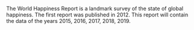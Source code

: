 The World Happiness Report is a landmark survey of the state of global happiness. The first report was published in 2012. This report will contain the data of the years 2015, 2016, 2017, 2018, 2019.
